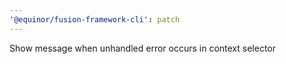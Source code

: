 ```yaml
---
'@equinor/fusion-framework-cli': patch
---
```


Show message when unhandled error occurs in context selector
